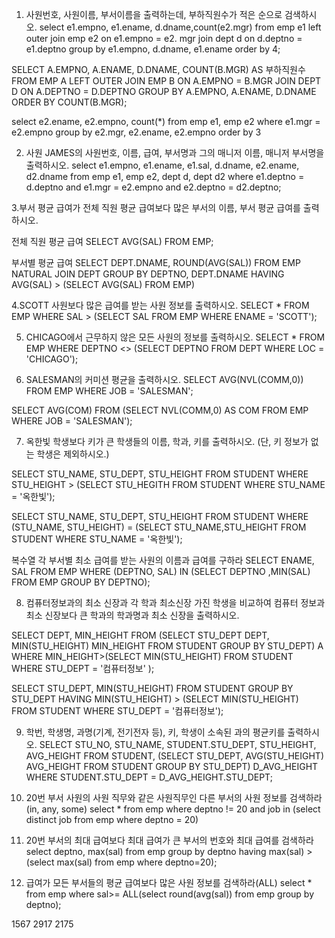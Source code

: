 ﻿1. 사원번호, 사원이름, 부서이름을 출력하는데, 부하직원수가 
적은 순으로 검색하시오.
select e1.empno, e1.ename, d.dname,count(e2.mgr)
from emp e1 left outer join emp e2
on e1.empno = e2. mgr
join dept d on d.deptno = e1.deptno
group by e1.empno, d.dname, e1.ename
order by 4;

SELECT A.EMPNO, A.ENAME, D.DNAME, COUNT(B.MGR) AS 부하직원수
FROM EMP A
LEFT OUTER JOIN EMP B ON A.EMPNO = B.MGR
JOIN DEPT D ON A.DEPTNO = D.DEPTNO
GROUP BY A.EMPNO, A.ENAME, D.DNAME
ORDER BY COUNT(B.MGR);

select e2.ename, e2.empno, count(*)
from emp e1, emp e2
where e1.mgr = e2.empno
group by e2.mgr, e2.ename, e2.empno
order by 3

2. 사원 JAMES의 사원번호, 이름, 급여, 부서명과
그의 매니저 이름, 매니저 부서명을 출력하시오.
select e1.empno, e1.ename, e1.sal, d.dname, e2.ename, d2.dname
from emp e1, emp e2, dept d, dept d2
where e1.deptno = d.deptno
and e1.mgr = e2.empno
and e2.deptno = d2.deptno;

3.부서 평균 급여가 전체 직원 평균 급여보다 많은 부서의
이름, 부서 평균 급여를 출력하시오.

전체 직원 평균 급여
SELECT AVG(SAL)
FROM EMP;

부서별 평균 급여
SELECT DEPT.DNAME, ROUND(AVG(SAL))
FROM EMP NATURAL JOIN DEPT
GROUP BY DEPTNO, DEPT.DNAME
HAVING AVG(SAL) > (SELECT AVG(SAL)
		  FROM EMP)

4.SCOTT 사원보다 많은 급여를 받는 사원 정보를 출력하시오.
SELECT * 
FROM EMP
WHERE SAL > (SELECT SAL
	       FROM EMP
	       WHERE ENAME = 'SCOTT');

5. CHICAGO에서 근무하지 않은 모든 사원의 정보를 출력하시오.
SELECT *
FROM EMP
WHERE DEPTNO <> (SELECT DEPTNO
		  FROM DEPT
		  WHERE LOC = 'CHICAGO');

6. SALESMAN의 커미션 평균을 출력하시오.
SELECT AVG(NVL(COMM,0))
FROM EMP
WHERE JOB = 'SALESMAN';

SELECT AVG(COM)
FROM (SELECT NVL(COMM,0) AS COM
          FROM EMP 
          WHERE JOB = 'SALESMAN');

7. 옥한빛 학생보다 키가 큰 학생들의 이름, 학과, 키를
출력하시오. (단, 키 정보가 없는 학생은 제외하시오.)

SELECT STU_NAME, STU_DEPT, STU_HEIGHT
FROM STUDENT
WHERE STU_HEIGHT > (SELECT STU_HEGITH
FROM STUDENT
WHERE STU_NAME = '옥한빛');

SELECT STU_NAME, STU_DEPT, STU_HEIGHT
FROM STUDENT
WHERE (STU_NAME, STU_HEIGHT) = 
(SELECT STU_NAME,STU_HEIGHT
FROM STUDENT
WHERE STU_NAME = '옥한빛'); 

복수열
각 부서별 최소 급여를 받는 사원의 이름과 급여를 구하라
SELECT ENAME, SAL
FROM EMP
WHERE (DEPTNO, SAL) IN (SELECT DEPTNO ,MIN(SAL)
	                       FROM EMP
	                       GROUP BY DEPTNO);

8. 컴퓨터정보과의 최소 신장과 각 학과 최소신장 가진 학생을 
비교하여 컴퓨터 정보과 최소 신장보다 큰 학과의 학과명과 
최소 신장을 출력하시오.

SELECT DEPT, MIN_HEIGHT
FROM (SELECT STU_DEPT DEPT, MIN(STU_HEIGHT) MIN_HEIGHT
          FROM STUDENT
          GROUP BY STU_DEPT) A
WHERE MIN_HEIGHT>(SELECT MIN(STU_HEIGHT)
	                  FROM STUDENT
                                WHERE STU_DEPT = '컴퓨터정보' );

SELECT STU_DEPT, MIN(STU_HEIGHT)
FROM STUDENT
GROUP BY STU_DEPT
HAVING MIN(STU_HEIGHT) > (SELECT MIN(STU_HEIGHT)
                   		 FROM STUDENT
	                             WHERE STU_DEPT = '컴퓨터정보');

9. 학번, 학생명, 과명(기계, 전기전자 등), 키, 
학생이 소속된 과의 평균키를 출력하시오.
SELECT STU_NO, STU_NAME, STUDENT.STU_DEPT, STU_HEIGHT, AVG_HEIGHT
FROM STUDENT, (SELECT STU_DEPT, AVG(STU_HEIGHT) AVG_HEIGHT
	           FROM STUDENT
	           GROUP BY STU_DEPT) D_AVG_HEIGHT
WHERE STUDENT.STU_DEPT = D_AVG_HEIGHT.STU_DEPT;


10. 20번 부서 사원의 사원 직무와 같은 사원직무인 
다른 부서의 사원 정보를 검색하라 (in, any, some)
select * 
from emp
where deptno != 20
and job in (select distinct job 
                from emp
                where deptno = 20)


11. 20번 부서의 최대 급여보다 최대 급여가 
큰 부서의 번호와 최대 급여를 검색하라
select deptno, max(sal)
from emp
group by deptno
having max(sal) > (select max(sal)
		from emp
		where deptno=20);

12. 급여가 모든 부서들의 평균 급여보다 많은 
사원 정보를 검색하라(ALL)
select * 
from emp
where sal>= ALL(select round(avg(sal)) 
	           from emp
	           group by deptno);

1567
2917
2175





















